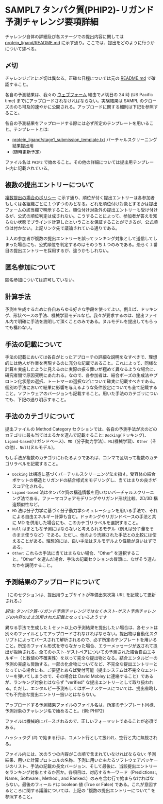 <!-- # SAMPL7 Detailed Protein-Ligand (PHIP2) Instructions -->
# SAMPL7 タンパク質(PHIP2)-リガンド予測チャレンジ要項詳細

<!-- Details of the challenge itself, and what information you will submit at each stage, is available in [protein_ligand/README.md](protein_ligand/README.md). This document provides information on how submissions will be handled. -->
チャレンジ自体の詳細及び各ステージでの提出内容に関しては [protein_ligand/README.md](protein_ligand/README.md) に示す通り。ここでは、提出をどのように行うかについて述べる。

<!-- ## Due date -->
## 〆切

<!-- Due dates vary by challenge; refer to the main [README.md](README.md) for exact dates. -->
チャレンジごとに〆切は異なる。正確な日程については元の [README.md](README.md) で確認すること。

<!-- Your predictions must be uploaded via our [web form](http://sampl-submission.us-west-1.elasticbeanstalk.com/submit) before midnight US Pacific time on the due date. The experimental results will be available as soon as possible after SAMPL closes. Please refer to the below instructions for information on uploading. -->
各自の予測結果は、我々の [ウェブフォーム](http://sampl-submission.us-west-1.elasticbeanstalk.com/submit) 経由で〆切日の 24 時 (US Pacific time) までにアップロードされなければならない。実験結果は SAMPL のクローズののち可及的速やかに公開される。アップロードに関する細則は下記を参照すること。

<!-- You must use the provided templates to upload your predictions. Templates are:
- [protein_ligand/stage1_submission_template.txt](protein_ligand/stage1_submission_template.txt) for the virtual screening component
- (to be updated) -->
各自の予測結果をアップロードする際には必ず所定のテンプレートを用いること。テンプレートとは:
- [protein_ligand/stage1_submission_template.txt](protein_ligand/stage1_submission_template.txt) バーチャルスクリーニング結果提出用
- (随時更新予定)

<!-- File names must begin with the letters "PHIP2" and the additional details provided in the submission template. -->
ファイル名は `PHIP2` で始めること。その他の詳細については提出用テンプレート内に記載されている。

<!-- ## Multiple submissions -->
## 複数の提出エントリーについて

<!-- As per our [policy on multiple submissions](https://samplchallenges.github.io/roadmap/submissions/), each participant or organization is allowed only one ranked submission, which must be clearly indicated as such by filling the appropriate field in the submission form. We also accept non-ranked submissions, which we will not formally judge. These allow us to certify that your calculations were done without knowing the answers, but do not receive formal ranking, as discussed at the link above. -->
[複数提出の場合のポリシー](https://samplchallenges.github.io/roadmap/submissions/) に示す通り、順位が付く提出エントリーは各参加者もしくは各組織ごとに１つずつのみとなる。どれを順位付け対象とするかは提出フォームの該当欄で明示すること。順位付け対象外の提出エントリーも受け付けるが、公式の順位判定は成されない。こうすることによって、参加者が答えを知らない状態でブラインド計算したということを保証することができるが、公式順位は付かない。上記リンク先で議論されている通りである。

<!-- If multiple submissions are incorrectly provided as "ranked" by a single participant, we will judge only one of them; likely this will be the first submitted, but it may be a random submission. -->
１人の参加者が複数の提出エントリーを誤ってランキング対象として送信してしまった場合にも、公式順位を判定するのはそのうち１つのみである。恐らく１番目の提出エントリーを採用するが、違うかもしれない。

<!-- ## Anonymous participation -->
## 匿名参加について

<!-- Anonymous participation is not allowed. -->
匿名参加については許可していない。

<!-- ## Computational methods -->
## 計算手法

<!-- You may use any method(s) you like to generate your predictions; e.g. docking, shape-based methods, machine learning models, etc. We only ask that you clearly explain your method in your submission file. Null model submissions are also acceptable. -->
予測を生成するために各自あらゆる好きな手段を使ってよい。例えば、ドッキング、形状ベースの手法、機械学習モデルなど。我々が要求するのは、提出ファイル内で明確に手法を説明して頂くことのみである。ヌルモデルを提出してもらっても構わない。

<!-- ## Method descriptions -->
## 手法の記載について

<!-- Your method descriptions should give a detailed description of your approach, ideally with enough detail that someone could reproduce the work. These often serve to allow researchers to coordinate on why calculations which seem similar performed quite different in practice, so you should be sure to address how you generated poses, selected protonation states and tautomers if applicable, etc., as well as any method-specific details that, if varied, might result in different performance. Software versions should be provided. You will also need to assign a category to your method, as discussed below. -->
手法の記載においては各自がとったアプローチの詳細な説明をなすべきで、理想的には他人が作業を再現するのに充分な記載であること。これによって、同様な計算を実施したように見えるのに実際の振る舞いが極めて異なるような場合に、研究者間で原因究明にあたれる。なので、各参加者は、結合ポーズの生成法やプロトン化状態の選択、トートマーの選択などについて確実に記載すべきである。個別の手法において結果に影響を与えるような条件設定についても全て記載すること。ソフトウェアのバージョンも記載すること。用いた手法のカテゴリについても、下記の通り明示すること。

<!-- ## Method category -->
## 手法のカテゴリについて

<!-- In the Method Category section of your submission file please state which of the method category labels describe your prediction the best: `Docking`, `Ligand-based`, `MD`, `ML`, `Other`, `Null`. -->
提出ファイルの Method Category セクションでは、各自の予測手法が次のどのカテゴリに最も当てはまるかを選んで記載すること: `Docking`(ドッキング)、`Ligand-based`(リガンドベース)、`MD`（分子動力学法）、`ML`(機械学習)、`Other`（その他）、`Null`(ヌルモデル)。

<!-- If your method takes advantage of multiple approaches please report more than one category label, separated by comma.  
- `Docking` refers to structure-based virtual screening methods that model the structure of the receptor binding pocket and pose of the ligand followed by a scoring the goodness of the fit.
- `Ligand-based` methods are virtual screening methods that do not rely on protein structure such as pharmacophore modeling, ligand shape-based, 2D or 3D structural similarity based methods.
- `MD` methods utilize molecular dynamics simulations based on molecular mechanics including free energy calculations. Select this also if you used a docking or ligand-based approach combined with MD.
- `ML` category includes machine learning, QSPR approaches, and other predictive methods trained on empirical knowledge (however, docking approaches using empirical scoring functions belong in the `docking` category)
- `Null` predictions employ a model which is not expected to produce useful predictions (e.g., molecular weight). However, these can provide a simple comparison point for more sophisticated methods, as ideally, good methods should outperform the null model.
- `Other`: If these categories do not match your method, report as “Other”. If you choose the “Other” category, please explain your decision in the beginning of Method Description section. -->
もし手法が複数のカテゴリにわたるようであれば、コンマで区切って複数のカテゴリラベルを記載すること。
- `Docking` は構造に基づくバーチャルスクリーニング法を指す。受容体の結合ポケットの構造とリガンドの結合様式をモデリングし、当てはまりの良さがスコア化される。
- `Ligand-based` 法はタンパク質の構造情報を用いないバーチャルスクリーニング法である。ファーマコフォアモデリングやリガンド形状比較、2D/3D 構造類似性など。
- `MD` 法は分子力学に基づく分子動力学シミュレーションを用いる手法で、それによる自由エネルギー計算も含む。ドッキングやリガンドベースの手法と共に MD を併用した場合にも、このカテゴリラベルを選択すること。
- `Null` はまともな予測にはならないと考えられるモデル（例えば分子量をそのまま使うなど）である。ただし、他のより洗練された手法との比較には使えることがある。理想的には、良い手法はヌルモデルより性能が良いはずである。
- `Other`: これらの手法に当てはまらない場合、"Other" を選択すること。"Other" を選んだ場合、手法の記載セクションの冒頭に、なぜそう選んだかを説明すること。


<!-- ## Uploading your predictions -->
## 予測結果のアップロードについて

<!-- (This section will be updated with a URL once our submission site is ready to receive submissions.) -->
（このセクションは、提出用ウェブサイトが準備出来次第 URL を記載して更新される。）

<!-- If you want to upload more than one set of predictions, generated by different methods, each set must be uploaded as a separate file. Please use the template provided, as the predictions will be parsed and analyzed with automated scripts, and if you violate the file format, you will receive an error message and your submission will not be accepted. A complete set of predictions constitutes predicted binding free energies for all required host-guest pairs, with predicted numerical uncertainties. We also encourage predictions of the binding enthalpies. Incomplete submissions - such as for a subset of compounds - will also be accepted if desired (contact David Mobley if this is needed, as currently our submission system checks for completeness), but would be treated as "verified" submissions rather than "ranked" submissions. However, omission of enthalpies and/or bonus cases will not cause a submission to be regarded as incomplete. -->
*訳注: タンパク質-リガンド予測チャレンジではなくホスト-ゲスト予測チャレンジの内容のまま流用された記載となっているようです*  

異なる手法で生成した１セット以上の予測結果を提出したい場合は、各セットは別々のファイルとしてアップロードされなければならない。提出物は自動化スクリプトによってパースされて解析されるので、必ず所定のテンプレートを用いること。所定のファイル形式を守らなかった場合、エラーメッセージが返されて提出が拒絶される。全てのホスト-ゲストペアについての予測された結合自由エネルギー（と数値の不確実性）を以って完全な提出物となる。結合エンタルピーの予測の実施も奨励する。一部の化合物についてなど、不完全な提出エントリーとなっている場合にも、ご要望とあらば受付可能（提出システムは不完全なエントリーを弾いてしまうので、その場合は David Mobley に連絡すること）であるが、ランキング対象とはならず "verified" な提出エントリーとして取り扱われる。ただし、エンタルピー予測もしくはボーナスケースについては、提出省略しても不完全な提出エントリー扱いとはならない。

<!-- Names of the uploaded prediction files must begin with the name of the challenge component for which it contains predictions, as in the provided templates (i.e., PHIP2). -->
アップロードする予測結果ファイルのファイル名は、所定のテンプレート同様、予測対象のチャレンジ名で始めること。（例: PHIP2）

<!-- The file will be machine parsed, so correct formatting is essential. -->
ファイルは機械的にパースされるので、正しいフォーマットであることが必須である。

<!-- Lines beginning with a hash-tag (#) may be included as comments. These and blank lines will be ignored. -->
ハッシュタグ (#) で始まる行は、コメント行として扱われ、空行と共に無視される。

<!-- The file must contain the following five components in the following order: your predictions, a name for your computational protocol, a list of the major software packages used, a long-form methods description, and, finally, whether your submission is to be ranked or not. Each of these components must begin with a line containing only the corresponding keyword: Predictions:, Name:, Software:, Method:, and Ranked:, as illustrated in the example files. The last field should have a boolean value (True or False). See above information on "multiple submissions" for discussion of the role this plays. -->
ファイル内には、次の５つの内容がこの順で含まれていなければならない: 予測結果、用いた計算プロトコルの名称、予測に用いた主たるソフトウェアパッケージのリスト、手法の記載の長文バージョン、そして最後に、当該提出エントリーをランキング対象とするか否か。各項目は、対応するキーワード（Predictions:, Name:, Software:, Method:, and Ranked:）のみを含む行で始まらなければならない。最後のフィールドは boolean 値 (True or False) である。これが意図するところに関する議論については、上記の "複数の提出エントリーについて" を参照すること。
